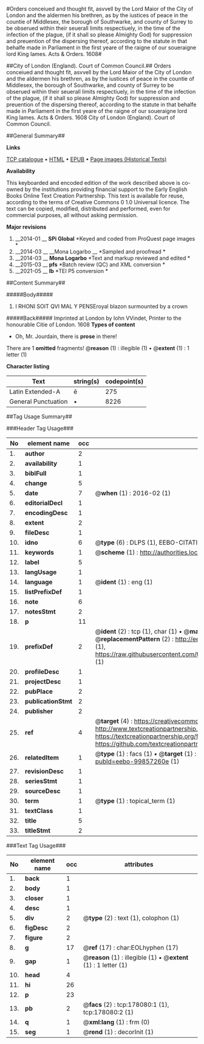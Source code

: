 #Orders conceiued and thought fit, asvvell by the Lord Maior of the City of London and the aldermen his brethren, as by the iustices of peace in the countie of Middlesex, the borough of Southwarke, and county of Surrey to be obserued within their seuerall limits respectiuely, in the time of the infection of the plague, (if it shall so please Almighty God) for suppression and preuention of the dispersing thereof, according to the statute in that behalfe made in Parliament in the first yeare of the raigne of our soueraigne lord King Iames. Acts & Orders. 1608#

##City of London (England). Court of Common Council.##
Orders conceiued and thought fit, asvvell by the Lord Maior of the City of London and the aldermen his brethren, as by the iustices of peace in the countie of Middlesex, the borough of Southwarke, and county of Surrey to be obserued within their seuerall limits respectiuely, in the time of the infection of the plague, (if it shall so please Almighty God) for suppression and preuention of the dispersing thereof, according to the statute in that behalfe made in Parliament in the first yeare of the raigne of our soueraigne lord King Iames.
Acts & Orders. 1608
City of London (England). Court of Common Council.

##General Summary##

**Links**

[TCP catalogue](http://www.ota.ox.ac.uk/tcp/)  • 
[HTML](http://tei.it.ox.ac.uk/tcp/Texts-HTML/free/B14/B14570.html)  • 
[EPUB](http://tei.it.ox.ac.uk/tcp/Texts-EPUB/free/B14/B14570.epub) • 
[Page images (Historical Texts)](https://historicaltexts.jisc.ac.uk/eebo-99857260e)

**Availability**

This keyboarded and encoded edition of the work described above is co-owned by the
    institutions providing financial support to the Early English Books Online Text Creation
    Partnership. This text is available for reuse, according to the terms of  Creative Commons 0 1.0 Universal
    licence. The text can be copied, modified, distributed and performed, even for commercial
    purposes, all without asking permission.

**Major revisions**

1. __2014-01 __ __SPi Global__ *Keyed and coded from ProQuest page images *
1. __2014-03 __ __Mona Logarbo __ *Sampled and proofread *
1. __2014-03 __ __Mona Logarbo__ *Text and markup reviewed and edited *
1. __2015-03 __ __pfs__ *Batch review (QC) and XML conversion *
1. __2021-05 __ __lb__ *TEI P5 conversion *

##Content Summary##

#####Body#####

1. I RHONI SOIT QVI MAL Y PENSEroyal blazon surmounted by a crown

#####Back#####
Imprinted at London by Iohn VVindet, Printer to the honourable Citie of London. 1608
**Types of content**

  * Oh, Mr. Jourdain, there is **prose** in there!

There are 1 **omitted** fragments! 
 @__reason__ (1) : illegible (1)  •  @__extent__ (1) : 1 letter (1)

**Character listing**


|Text|string(s)|codepoint(s)|
|---|---|---|
|Latin Extended-A|ē|275|
|General Punctuation|•|8226|

##Tag Usage Summary##

###Header Tag Usage###

|No|element name|occ|attributes|
|---|---|---|---|
|1.|__author__|2||
|2.|__availability__|1||
|3.|__biblFull__|1||
|4.|__change__|5||
|5.|__date__|7| @__when__ (1) : 2016-02 (1)|
|6.|__editorialDecl__|1||
|7.|__encodingDesc__|1||
|8.|__extent__|2||
|9.|__fileDesc__|1||
|10.|__idno__|6| @__type__ (6) : DLPS (1), EEBO-CITATION (1), VID (1), EEBO-PROQUEST (1), STC (2)|
|11.|__keywords__|1| @__scheme__ (1) : http://authorities.loc.gov/ (1)|
|12.|__label__|5||
|13.|__langUsage__|1||
|14.|__language__|1| @__ident__ (1) : eng (1)|
|15.|__listPrefixDef__|1||
|16.|__note__|6||
|17.|__notesStmt__|2||
|18.|__p__|11||
|19.|__prefixDef__|2| @__ident__ (2) : tcp (1), char (1)  •  @__matchPattern__ (2) : ([0-9\-]+):([0-9IVX]+) (1), (.+) (1)  •  @__replacementPattern__ (2) : http://eebo.chadwyck.com/downloadtiff?vid=$1&page=$2 (1), https://raw.githubusercontent.com/textcreationpartnership/Texts/master/tcpchars.xml#$1 (1)|
|20.|__profileDesc__|1||
|21.|__projectDesc__|1||
|22.|__pubPlace__|2||
|23.|__publicationStmt__|2||
|24.|__publisher__|2||
|25.|__ref__|4| @__target__ (4) : https://creativecommons.org/publicdomain/zero/1.0/ (1), http://www.textcreationpartnership.org/docs/. (1), https://textcreationpartnership.org/faq/#faq05 (1), https://github.com/textcreationpartnership (1)|
|26.|__relatedItem__|1| @__type__ (1) : facs (1)  •  @__target__ (1) : https://data.historicaltexts.jisc.ac.uk/view?pubId=eebo-99857260e (1)|
|27.|__revisionDesc__|1||
|28.|__seriesStmt__|1||
|29.|__sourceDesc__|1||
|30.|__term__|1| @__type__ (1) : topical_term (1)|
|31.|__textClass__|1||
|32.|__title__|5||
|33.|__titleStmt__|2||


###Text Tag Usage###

|No|element name|occ|attributes|
|---|---|---|---|
|1.|__back__|1||
|2.|__body__|1||
|3.|__closer__|1||
|4.|__desc__|1||
|5.|__div__|2| @__type__ (2) : text (1), colophon (1)|
|6.|__figDesc__|2||
|7.|__figure__|2||
|8.|__g__|17| @__ref__ (17) : char:EOLhyphen (17)|
|9.|__gap__|1| @__reason__ (1) : illegible (1)  •  @__extent__ (1) : 1 letter (1)|
|10.|__head__|4||
|11.|__hi__|26||
|12.|__p__|23||
|13.|__pb__|2| @__facs__ (2) : tcp:178080:1 (1), tcp:178080:2 (1)|
|14.|__q__|1| @__xml:lang__ (1) : frm (0)|
|15.|__seg__|1| @__rend__ (1) : decorInit (1)|
